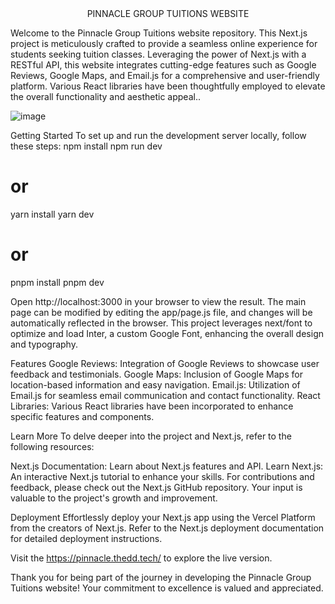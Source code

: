 <div align="center">PINNACLE GROUP TUITIONS WEBSITE</div>

Welcome to the Pinnacle Group Tuitions website repository. This Next.js project is meticulously crafted to provide a seamless online experience for students seeking tuition classes. Leveraging the power of Next.js with a RESTful API, this website integrates cutting-edge features such as Google Reviews, Google Maps, and Email.js for a comprehensive and user-friendly platform. Various React libraries have been thoughtfully employed to elevate the overall functionality and aesthetic appeal..

![image](https://github.com/PrabirKalwani/PGT_Website/assets/140951916/390b3025-3621-4d27-ac9a-7763cee804dd)

Getting Started
To set up and run the development server locally, follow these steps:
npm install
npm run dev
# or
yarn install
yarn dev
# or
pnpm install
pnpm dev

Open http://localhost:3000 in your browser to view the result. The main page can be modified by editing the app/page.js file, and changes will be automatically reflected in the browser.
This project leverages next/font to optimize and load Inter, a custom Google Font, enhancing the overall design and typography.

Features
Google Reviews: Integration of Google Reviews to showcase user feedback and testimonials.
Google Maps: Inclusion of Google Maps for location-based information and easy navigation.
Email.js: Utilization of Email.js for seamless email communication and contact functionality.
React Libraries: Various React libraries have been incorporated to enhance specific features and components.

Learn More
To delve deeper into the project and Next.js, refer to the following resources:

Next.js Documentation: Learn about Next.js features and API.
Learn Next.js: An interactive Next.js tutorial to enhance your skills.
For contributions and feedback, please check out the Next.js GitHub repository. Your input is valuable to the project's growth and improvement.

Deployment
Effortlessly deploy your Next.js app using the Vercel Platform from the creators of Next.js. Refer to the Next.js deployment documentation for detailed deployment instructions.

Visit the https://pinnacle.thedd.tech/ to explore the live version.

Thank you for being part of the journey in developing the Pinnacle Group Tuitions website! Your commitment to excellence is valued and appreciated.

